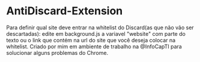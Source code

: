 # AntiDiscard-Extension
Para definir qual site deve entrar na whitelist do Discard(as que não vão ser descartadas):
edite em background.js a variavel "website" com parte do texto ou o link que contém na url do site que você deseja colocar na whitelist.
Criado por mim em ambiente de trabalho na @InfoCapTI para solucionar alguns problemas do Chrome.
